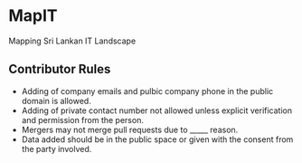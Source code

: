 # MapIT

Mapping Sri Lankan IT Landscape


## Contributor Rules

* Adding of company emails and pulbic company phone in the public domain is allowed.
* Adding of private contact number not allowed unless explicit verification and permission from the person.
* Mergers may not merge pull requests due to _____ reason.
* Data added should be in the public space or given with the consent from the party involved.
